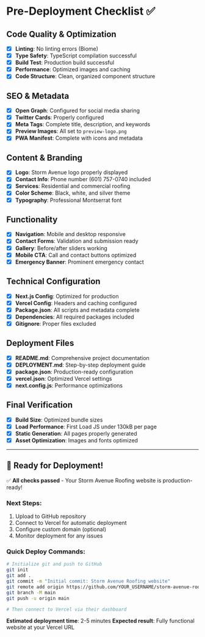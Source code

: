 # Pre-Deployment Checklist ✅

## Code Quality & Optimization

- [x] **Linting**: No linting errors (Biome)
- [x] **Type Safety**: TypeScript compilation successful
- [x] **Build Test**: Production build successful
- [x] **Performance**: Optimized images and caching
- [x] **Code Structure**: Clean, organized component structure

## SEO & Metadata

- [x] **Open Graph**: Configured for social media sharing
- [x] **Twitter Cards**: Properly configured
- [x] **Meta Tags**: Complete title, description, and keywords
- [x] **Preview Images**: All set to `preview-logo.png`
- [x] **PWA Manifest**: Complete with icons and metadata

## Content & Branding

- [x] **Logo**: Storm Avenue logo properly displayed
- [x] **Contact Info**: Phone number (601) 757-0740 included
- [x] **Services**: Residential and commercial roofing
- [x] **Color Scheme**: Black, white, and silver theme
- [x] **Typography**: Professional Montserrat font

## Functionality

- [x] **Navigation**: Mobile and desktop responsive
- [x] **Contact Forms**: Validation and submission ready
- [x] **Gallery**: Before/after sliders working
- [x] **Mobile CTA**: Call and contact buttons optimized
- [x] **Emergency Banner**: Prominent emergency contact

## Technical Configuration

- [x] **Next.js Config**: Optimized for production
- [x] **Vercel Config**: Headers and caching configured
- [x] **Package.json**: All scripts and metadata complete
- [x] **Dependencies**: All required packages included
- [x] **Gitignore**: Proper files excluded

## Deployment Files

- [x] **README.md**: Comprehensive project documentation
- [x] **DEPLOYMENT.md**: Step-by-step deployment guide
- [x] **package.json**: Production-ready configuration
- [x] **vercel.json**: Optimized Vercel settings
- [x] **next.config.js**: Performance optimizations

## Final Verification

- [x] **Build Size**: Optimized bundle sizes
- [x] **Load Performance**: First Load JS under 130kB per page
- [x] **Static Generation**: All pages properly generated
- [x] **Asset Optimization**: Images and fonts optimized

---

## 🚀 Ready for Deployment!

✅ **All checks passed** - Your Storm Avenue Roofing website is production-ready!

### Next Steps:
1. Upload to GitHub repository
2. Connect to Vercel for automatic deployment
3. Configure custom domain (optional)
4. Monitor deployment for any issues

### Quick Deploy Commands:
```bash
# Initialize git and push to GitHub
git init
git add .
git commit -m "Initial commit: Storm Avenue Roofing website"
git remote add origin https://github.com/YOUR_USERNAME/storm-avenue-roofing.git
git branch -M main
git push -u origin main

# Then connect to Vercel via their dashboard
```

**Estimated deployment time**: 2-5 minutes
**Expected result**: Fully functional website at your Vercel URL
